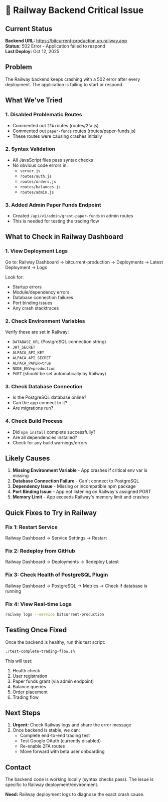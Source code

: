 # 🚨 Railway Backend Critical Issue

## Current Status
**Backend URL:** https://bitcurrent-production.up.railway.app  
**Status:** 502 Error - Application failed to respond  
**Last Deploy:** Oct 12, 2025

## Problem
The Railway backend keeps crashing with a 502 error after every deployment. The application is failing to start or respond.

## What We've Tried

### 1. Disabled Problematic Routes
- Commented out `2FA` routes (routes/2fa.js)
- Commented out `paper-funds` routes (routes/paper-funds.js)
- These routes were causing crashes initially

### 2. Syntax Validation
- All JavaScript files pass syntax checks
- No obvious code errors in:
  - `server.js`
  - `routes/auth.js`
  - `routes/orders.js`
  - `routes/balances.js`
  - `routes/admin.js`

### 3. Added Admin Paper Funds Endpoint
- Created `/api/v1/admin/grant-paper-funds` in admin routes
- This is needed for testing the trading flow

## What to Check in Railway Dashboard

### 1. **View Deployment Logs**
Go to: Railway Dashboard → bitcurrent-production → Deployments → Latest Deployment → Logs

Look for:
- Startup errors
- Module/dependency errors
- Database connection failures
- Port binding issues
- Any crash stacktraces

### 2. **Check Environment Variables**
Verify these are set in Railway:
- `DATABASE_URL` (PostgreSQL connection string)
- `JWT_SECRET`
- `ALPACA_API_KEY`
- `ALPACA_API_SECRET`
- `ALPACA_PAPER=true`
- `NODE_ENV=production`
- `PORT` (should be set automatically by Railway)

### 3. **Check Database Connection**
- Is the PostgreSQL database online?
- Can the app connect to it?
- Are migrations run?

### 4. **Check Build Process**
- Did `npm install` complete successfully?
- Are all dependencies installed?
- Check for any build warnings/errors

## Likely Causes

1. **Missing Environment Variable** - App crashes if critical env var is missing
2. **Database Connection Failure** - Can't connect to PostgreSQL
3. **Dependency Issue** - Missing or incompatible npm package
4. **Port Binding Issue** - App not listening on Railway's assigned PORT
5. **Memory Limit** - App exceeds Railway's memory limit and crashes

## Quick Fixes to Try in Railway

### Fix 1: Restart Service
Railway Dashboard → Service Settings → Restart

### Fix 2: Redeploy from GitHub
Railway Dashboard → Deployments → Redeploy Latest

### Fix 3: Check Health of PostgreSQL Plugin
Railway Dashboard → PostgreSQL → Metrics → Check if database is running

### Fix 4: View Real-time Logs
```bash
railway logs --service bitcurrent-production
```

## Testing Once Fixed

Once the backend is healthy, run this test script:
```bash
./test-complete-trading-flow.sh
```

This will test:
1. Health check
2. User registration
3. Paper funds grant (via admin endpoint)
4. Balance queries
5. Order placement
6. Trading flow

## Next Steps

1. **Urgent:** Check Railway logs and share the error message
2. Once backend is stable, we can:
   - Complete end-to-end trading test
   - Test Google OAuth (currently disabled)
   - Re-enable 2FA routes
   - Move forward with beta user onboarding

## Contact
The backend code is working locally (syntax checks pass). The issue is specific to Railway deployment/environment.

**Need:** Railway deployment logs to diagnose the exact crash cause.

